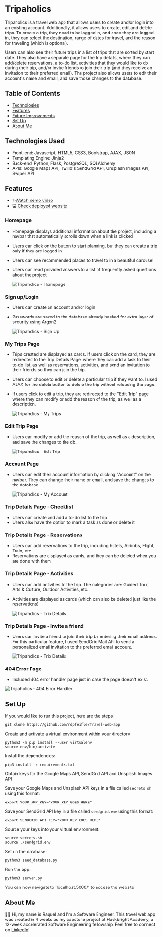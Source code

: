 # Tripaholics

Tripaholics is a travel web app that allows users to create and/or login into an existing account. Additionally, it allows users to create, edit and delete trips. To create a trip, they need to be logged in, and once they are logged in, they can select the destination, range of dates for travel, and the reason for traveling (which is optional).

Users can also see their future trips in a list of trips that are sorted by start date. They also have a separate page for the trip details, where they can add/delete reservations, a to-do list, activities that they would like to do during their trip, and/or invite friends to join their trip (and they receive an invitation to their preferred email). The project also allows users to edit their account's name and email, and save those changes to the database.

## Table of Contents

- [Technologies](#technologies-used)
- [Features](#features)
- [Future Improvements](#future-improvements)
- [Set Up](#set-up)
- [About Me](#about-me)

## Technologies Used

- Front-end: Javascript, HTML5, CSS3, Bootstrap, AJAX, JSON
- Templating Engine: Jinja2
- Back-end: Python, Flask, PostgreSQL, SQLAlchemy
- APIs: Google Maps API, Twilio's SendGrid API, Unsplash Images API, Swiper API

## Features

- ✨[Watch demo video](https://youtu.be/c5srainYwKA)
- 💻 [Check deployed website](http://54.149.223.126/)

### Homepage

- Homepage displays additional information about the project, including a navbar that automatically scrolls down when a link is clicked
- Users can click on the button to start planning, but they can create a trip only if they are logged in
- Users can see recommended places to travel to in a beautiful carousel
- Users can read provided answers to a list of frequently asked questions about the project

  ![Tripaholics - Homepage](/static/screenshots/homepage.gif)

### Sign up/Login

- Users can create an account and/or login
- Passwords are saved to the database already hashed for extra layer of security using Argon2

  ![Tripaholics - Sign Up](/static/screenshots/signup-page.png)

### My Trips Page

- Trips created are displayed as cards. If users click on the card, they are redirected to the Trip Details Page, where they can add a task to their to-do list, as well as reservations, activities, and send an invitation to their friends so they can join the trip.
- Users can choose to edit or delete a particular trip if they want to. I used AJAX for the delete button to delete the trip without reloading the page.
- If users click to edit a trip, they are redirected to the "Edit Trip" page where they can modify or add the reason of the trip, as well as a description.

  ![Tripaholics - My Trips](/static/screenshots/my-trips.gif)

### Edit Trip Page

- Users can modify or add the reason of the trip, as well as a description, and save the changes to the db.

  ![Tripaholics - Edit Trip](/static/screenshots/edit-trip.png)

### Account Page

- Users can edit their account information by clicking "Account" on the navbar. They can change their name or email, and save the changes to the database.

  ![Tripaholics - My Account](/static/screenshots/myaccount-page.png)

### Trip Details Page - Checklist

- Users can create and add a to-do list to the trip
- Users also have the option to mark a task as done or delete it

### Trip Details Page - Reservations

- Users can add reservations to the trip, including hotels, Airbnbs, Flight, Train, etc.
- Reservations are displayed as cards, and they can be deleted when you are done with them

### Trip Details Page - Activities

- Users can add activities to the trip. The categories are: Guided Tour, Arts & Culture, Outdoor Activities, etc.
- Activities are displayed as cards (which can also be deleted just like the reservations)

  ![Tripaholics - Trip Details](/static/screenshots/trip-details.gif)

### Trip Details Page - Invite a friend

- Users can invite a friend to join their trip by entering their email address. For this particular feature, I used SendGrid Mail API to send a personalized email invitation to the preferred email account.

  ![Tripaholics - Trip Details](/static/screenshots/invite-friend.png)

### 404 Error Page

- Included 404 error handler page just in case the page doesn't exist.

![Tripaholics - 404 Error Handler](/static/screenshots/404-error.png)

## Set Up

If you would like to run this project, here are the steps:

```
git clone https://github.com/rdpfeifle/Travel-web-app
```

Create and activate a virtual environment within your directory

```
python3 -m pip install --user virtualenv
source env/bin/activate
```

Install the dependencies:

```
pip3 install -r requirements.txt
```

Obtain keys for the Google Maps API, SendGrid API and Unsplash Images API

Save your Google Maps and Unsplash API keys in a file called `secrets.sh` using this format:

```
export YOUR_APP_KEY="YOUR_KEY_GOES_HERE"
```

Save your SendGrid API key in a file called `sendgrid.env` using this format:

```
export SENDGRID_API_KEY="YOUR_KEY_GOES_HERE"
```

Source your keys into your virtual environment:

```
source secrets.sh
source ./sendgrid.env
```

Set up the database:

```
python3 seed_database.py
```

Run the app:

```
python3 server.py
```

You can now navigate to 'localhost:5000/' to access the website

## About Me

👩🏻 Hi, my name is Raquel and I'm a Software Engineer. This travel web app was created in 4 weeks as my capstone project at Hackbright Academy, a 12-week accelerated Software Engineering fellowship. Feel free to connect on [LinkedIn](https://www.linkedin.com/in/raqueldpfeifle/)!

